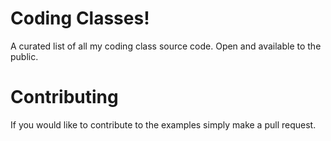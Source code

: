 # Coding Classes!

A curated list of all my coding class source code. Open and available to the public.


# Contributing

If you would like to contribute to the examples simply make a pull request.
